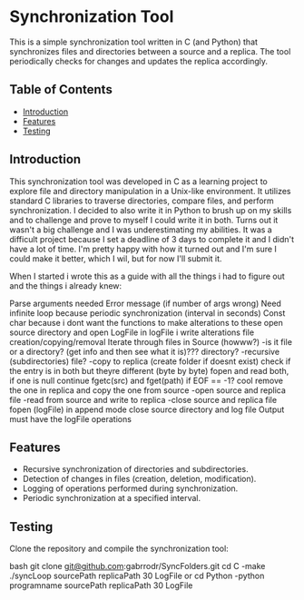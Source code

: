 # Synchronization Tool

This is a simple synchronization tool written in C (and Python) that synchronizes files and directories between a source and a replica.
The tool periodically checks for changes and updates the replica accordingly.

## Table of Contents
- [Introduction](#introduction)
- [Features](#features)
- [Testing](#testing)

## Introduction

This synchronization tool was developed in C as a learning project to explore file and directory manipulation in a Unix-like environment.
It utilizes standard C libraries to traverse directories, compare files, and perform synchronization.
I decided to also write it in Python to brush up on my skills and to challenge and prove to myself I could write it in both.
Turns out it wasn't a big challenge and I was underestimating my abilities.
It was a difficult project because I set a deadline of 3 days to complete it and I didn't have a lot of time.
I'm pretty happy with how it turned out and I'm sure I could make it better, which I wil, but for now I'll submit it.

When I started i wrote this as a guide with all the things i had to figure out and the things i already knew:

Parse arguments needed
Error message (if number of args wrong)
Need infinite loop because periodic synchronization (interval in seconds)
Const char because i dont want the functions to make alterations to these
open source directory and open LogFile
    in logFile i write alterations 
        file creation/copying/removal
Iterate through files in Source (howww?)
    -is it file or a directory?
    (get info and then see what it is)???
    directory?
        -recursive (subdirectories)
    file?
        -copy to replica (create folder if doesnt exist)
                check if the entry is in both but theyre different (byte by byte)
                    fopen and read both, if one is null continue
                    fgetc(src) and fget(path)
                    if EOF == -1? cool
                    remove the one in replica and copy the one from source
        -open source and replica file
        -read from source and write to replica
            -close source and replica file
    fopen (logFile) in append mode
close source directory and log file
Output must have the logFile operations
## Features

- Recursive synchronization of directories and subdirectories.
- Detection of changes in files (creation, deletion, modification).
- Logging of operations performed during synchronization.
- Periodic synchronization at a specified interval.

## Testing

Clone the repository and compile the synchronization tool:

bash
git clone git@github.com:gabrrodr/SyncFolders.git
cd C
-make
./syncLoop sourcePath replicaPath 30 LogFile
or
cd Python
-python programname sourcePath replicaPath 30 LogFile
